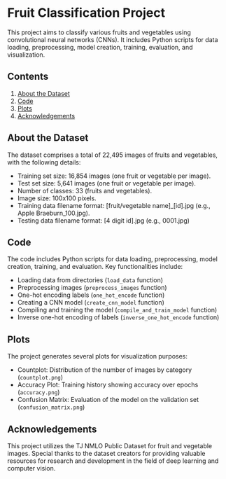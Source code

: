 # Fruit Classification Project

This project aims to classify various fruits and vegetables using convolutional neural networks (CNNs). It includes Python scripts for data loading, preprocessing, model creation, training, evaluation, and visualization.

## Contents

1. [About the Dataset](#about-the-dataset)
2. [Code](#code)
3. [Plots](#plots)
4. [Acknowledgements](#acknowledgements)

## About the Dataset

The dataset comprises a total of 22,495 images of fruits and vegetables, with the following details:

- Training set size: 16,854 images (one fruit or vegetable per image).
- Test set size: 5,641 images (one fruit or vegetable per image).
- Number of classes: 33 (fruits and vegetables).
- Image size: 100x100 pixels.
- Training data filename format: [fruit/vegetable name]_[id].jpg (e.g., Apple Braeburn_100.jpg).
- Testing data filename format: [4 digit id].jpg (e.g., 0001.jpg)

## Code

The code includes Python scripts for data loading, preprocessing, model creation, training, and evaluation. Key functionalities include:

- Loading data from directories (`load_data` function)
- Preprocessing images (`preprocess_images` function)
- One-hot encoding labels (`one_hot_encode` function)
- Creating a CNN model (`create_cnn_model` function)
- Compiling and training the model (`compile_and_train_model` function)
- Inverse one-hot encoding of labels (`inverse_one_hot_encode` function)

## Plots

The project generates several plots for visualization purposes:

- Countplot: Distribution of the number of images by category (`countplot.png`)
- Accuracy Plot: Training history showing accuracy over epochs (`accuracy.png`)
- Confusion Matrix: Evaluation of the model on the validation set (`confusion_matrix.png`)

## Acknowledgements

This project utilizes the TJ NMLO Public Dataset for fruit and vegetable images. Special thanks to the dataset creators for providing valuable resources for research and development in the field of deep learning and computer vision.

